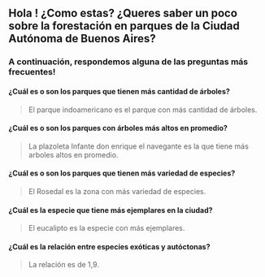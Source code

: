 ## Hola ! ¿Como estas? ¿Queres saber un poco sobre la forestación en parques de la Ciudad Autónoma de Buenos Aires? 

### A continuación, respondemos alguna de las preguntas más frecuentes!

#### ¿Cuál es o son los parques que tienen más cantidad de árboles?

>El parque indoamericano es el parque con más cantidad de árboles.

#### ¿Cuál es o son los parques con árboles más altos en promedio?

>La plazoleta Infante don enrique el navegante es la que tiene más arboles altos en promedio.

#### ¿Cuál es o son los parques que tienen más variedad de especies?

>El Rosedal es la zona con más variedad de especies.

#### ¿Cuál es la especie que tiene más ejemplares en la ciudad?

>El eucalipto es la especie con más ejemplares.

#### ¿Cuál es la relación entre especies exóticas y autóctonas? 

>La relación es de 1,9.
